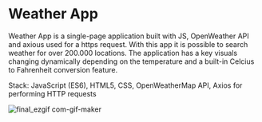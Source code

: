 # Weather App

Weather App is a single-page application built with JS, OpenWeather API and axious used for a https request. With this app it is possible to search weather for over 200.000 locations. The application has a key visuals changing dynamically depending on the temperature and a built-in Celcius to Fahrenheit conversion feature.

Stack: JavaScript (ES6), HTML5, CSS, OpenWeatherMap API, Axios for performing HTTP requests


![final_ezgif com-gif-maker](https://user-images.githubusercontent.com/93949569/189343675-978da68d-057f-4efd-98d7-c14ea820b43d.gif)

